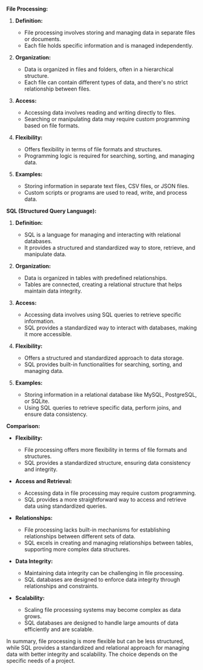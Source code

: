 **File Processing:**

1. **Definition:**

    - File processing involves storing and managing data in separate files or documents.
    - Each file holds specific information and is managed independently.
    
2. **Organization:**
    
    - Data is organized in files and folders, often in a hierarchical structure.
    - Each file can contain different types of data, and there's no strict relationship between files.

3. **Access:**
    
    - Accessing data involves reading and writing directly to files.
    - Searching or manipulating data may require custom programming based on file formats.

4. **Flexibility:**
    
    - Offers flexibility in terms of file formats and structures.
    - Programming logic is required for searching, sorting, and managing data.

5. **Examples:**
    
    - Storing information in separate text files, CSV files, or JSON files.
    - Custom scripts or programs are used to read, write, and process data.



**SQL (Structured Query Language):**

1. **Definition:**
    
    - SQL is a language for managing and interacting with relational databases.
    - It provides a structured and standardized way to store, retrieve, and manipulate data.

2. **Organization:**
    
    - Data is organized in tables with predefined relationships.
    - Tables are connected, creating a relational structure that helps maintain data integrity.

3. **Access:**
    
    - Accessing data involves using SQL queries to retrieve specific information.
    - SQL provides a standardized way to interact with databases, making it more accessible.

4. **Flexibility:**
    
    - Offers a structured and standardized approach to data storage.
    - SQL provides built-in functionalities for searching, sorting, and managing data.

5. **Examples:**
    
    - Storing information in a relational database like MySQL, PostgreSQL, or SQLite.
    - Using SQL queries to retrieve specific data, perform joins, and ensure data consistency.

**Comparison:**

- **Flexibility:**
    
    - File processing offers more flexibility in terms of file formats and structures.
    - SQL provides a standardized structure, ensuring data consistency and integrity.

- **Access and Retrieval:**
    
    - Accessing data in file processing may require custom programming.
    - SQL provides a more straightforward way to access and retrieve data using standardized queries.

- **Relationships:**
    
    - File processing lacks built-in mechanisms for establishing relationships between different sets of data.
    - SQL excels in creating and managing relationships between tables, supporting more complex data structures.

- **Data Integrity:**
    
    - Maintaining data integrity can be challenging in file processing.
    - SQL databases are designed to enforce data integrity through relationships and constraints.

- **Scalability:**
    
    - Scaling file processing systems may become complex as data grows.
    - SQL databases are designed to handle large amounts of data efficiently and are scalable.

In summary, file processing is more flexible but can be less structured, while SQL provides a standardized and relational approach for managing data with better integrity and scalability. The choice depends on the specific needs of a project.